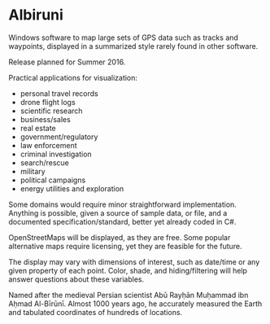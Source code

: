 # Albiruni

Windows software to map large sets of GPS data such as tracks and waypoints, displayed in a summarized style rarely found in other software.

Release planned for Summer 2016.

Practical applications for visualization:
- personal travel records
- drone flight logs
- scientific research
- business/sales
- real estate
- government/regulatory
- law enforcement
- criminal investigation
- search/rescue
- military
- political campaigns
- energy utilities and exploration

Some domains would require minor straightforward implementation.  Anything is possible, given a source of sample data, or file, and a documented specification/standard, better yet already coded in C#.

OpenStreetMaps will be displayed, as they are free.   Some popular alternative maps require licensing, yet they are feasible for the future. 

The display may vary with dimensions of interest, such as date/time or any given property of each point.  Color, shade, and hiding/filtering will help answer questions about these variables.

Named after the medieval Persian scientist Abū Rayḥān Muḥammad ibn Aḥmad Al-Bīrūnī.  Almost 1000 years ago, he accurately measured the Earth and tabulated coordinates of hundreds of locations.
